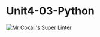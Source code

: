 # Unit4-03-Python
[![Mr Coxall's Super Linter](https://github.com/ICS3U-C-Programming-Val-I/Unit4-03-Python/workflows/Mr%20Coxall's%20Super%20Linter/badge.svg)](https://github.com/ICS3U-C-Programming-Val-I/Unit4-03-Python/actions/)
